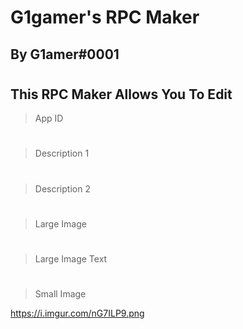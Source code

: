 # G1gamer's RPC Maker
## By G1amer#0001
# 
## This RPC Maker Allows You To Edit
> App ID
#
> Description 1
#
> Description 2
#
> Large Image
#
> Large Image Text
#
> Small Image


<img>https://i.imgur.com/nG7ILP9.png<img>
